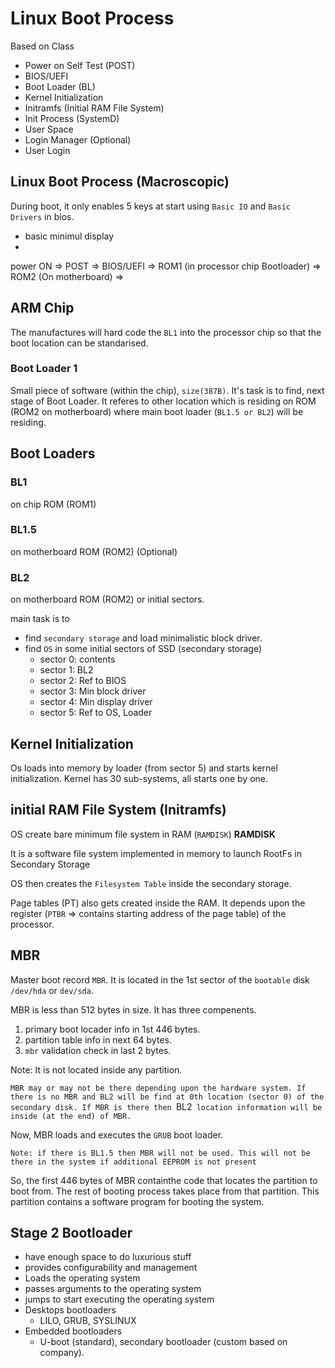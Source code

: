# Linux Boot Process
Based on Class
* Power on Self Test (POST)
* BIOS/UEFI
* Boot Loader (BL)
* Kernel Initialization
* Initramfs (Initial RAM File System)
* Init Process (SystemD)
* User Space
* Login Manager (Optional)
* User Login

## Linux Boot Process (Macroscopic)
During boot, it only enables 5 keys at start using `Basic IO` and `Basic Drivers` in bios. 
* basic minimul display
* 

power ON => POST => BIOS/UEFI => ROM1 (in processor chip Bootloader) => ROM2 (On motherboard) =>

## ARM Chip
The manufactures will hard code the `BL1` into the processor chip so that the boot location can be standarised.

### Boot Loader 1
Small piece of software (within the chip), `size(387B)`. It's task is to find, next stage of Boot Loader. It referes to other location which is residing on ROM (ROM2 on motherboard) where main boot loader (`BL1.5 or BL2`) will be residing.

## Boot Loaders

### BL1
on chip ROM (ROM1)
### BL1.5
on motherboard ROM (ROM2) (Optional)
### BL2
on motherboard ROM (ROM2) or initial sectors.

main task is to 
* find `secondary storage` and load minimalistic block driver. 
* find `OS` in some initial sectors of SSD (secondary storage)
    * sector 0: contents
    * sector 1: BL2
    * sector 2: Ref to BIOS
    * sector 3: Min block driver
    * sector 4: Min display driver
    * sector 5: Ref to OS, Loader

## Kernel Initialization    
Os loads into memory by loader (from sector 5) and starts kernel initialization. Kernel has 30 sub-systems, all starts one by one.

## initial RAM File System (Initramfs)
OS create bare minimum file system in RAM (`RAMDISK`)
**RAMDISK**

It is a software file system implemented in memory to launch RootFs in Secondary Storage

OS then creates the `Filesystem Table` inside the secondary storage.

Page tables (PT) also gets created inside the RAM. It depends upon the register (`PTBR` => contains starting address of the page table) of the processor.


## MBR
Master boot record `MBR`. It is located in the 1st sector of the `bootable` disk `/dev/hda` or `dev/sda`.

MBR is less than 512 bytes in size. It has three compenents.
1. primary boot locader info in 1st 446 bytes.
2. partition table info in next 64 bytes.
3. `mbr` validation check in last 2 bytes.

Note: It is not located inside any partition.

`MBR may or may not be there depending upon the hardware system. If there is no MBR and BL2 will be find at 0th location (sector 0) of the secondary disk. If MBR is there then `BL2` location information will be inside (at the end) of MBR.`

Now, MBR loads and executes the `GRUB` boot loader.

`Note: if there is BL1.5 then MBR will not be used. This will not be there in the system if additional EEPROM is not present`

So, the first 446 bytes of MBR containthe code that locates the partition to boot from.
The rest of booting process takes place from that partition.
This partition contains a software program for booting the system.

## Stage 2 Bootloader

* have enough space to do luxurious stuff
* provides configurability and management
* Loads the operating system
* passes arguments to the operating system
* jumps to start executing the operating system
* Desktops bootloaders
    * LILO, GRUB, SYSLINUX
* Embedded bootloaders
    * U-boot (standard), secondary bootloader (custom based on company).
    